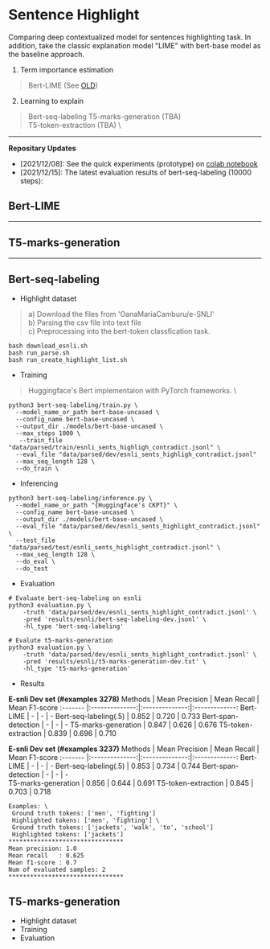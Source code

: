 # Sentence Highlight
Comparing deep contextualized model for sentences highlighting task. 
In addition, take the classic explanation model "LIME" with bert-base model as the baseline approach.

1. Term importance estimation
> Bert-LIME (See [OLD](https://github.com/DylanJoo/temp/tree/main/lime))
2. Learning to explain
> Bert-seq-labeling 
> T5-marks-generation (TBA) \
> T5-token-extraction (TBA) \
<hr/>

**Repositary Updates**
- [2021/12/08]: See the quick experiments (prototype) on [colab notebook](https://colab.research.google.com/drive/14DxpHoSV7hL1YgrPPdVNIbp1aHeSKHgc?usp=sharing)
- [2021/12/15]: The latest evaluation results of bert-seq-labeling (10000 steps): 

## Bert-LIME
<hr/>

## T5-marks-generation
<hr/>

## Bert-seq-labeling
- Highlight dataset
> a) Download the files from 'OanaMariaCamburu/e-SNLI'\
> b) Parsing the csv file into text file\
> c) Preprocessing into the bert-token classfication task.
```
bash download_esnli.sh
bash run_parse.sh
bash run_create_highlight_list.sh
```
- Training
> Huggingface's Bert implementaion with PyTorch frameworks. \
```
python3 bert-seq-labeling/train.py \
  --model_name_or_path bert-base-uncased \
  --config_name bert-base-uncased \
  --output_dir ./models/bert-base-uncased \
  --max_steps 1000 \
   --train_file "data/parsed/train/esnli_sents_highligh_contradict.jsonl" \
  --eval_file "data/parsed/dev/esnli_sents_highligh_contradict.jsonl"
  --max_seq_length 128 \
  --do_train \
```
- Inferencing
```
python3 bert-seq-labeling/inference.py \
  --model_name_or_path "{Huggingface's CKPT}" \
  --config_name bert-base-uncased \
  --output_dir ./models/bert-base-uncased \
  --eval_file "data/parsed/dev/esnli_sents_highlight_contradict.jsonl" \
  --test_file "data/parsed/test/esnli_sents_highlight_contradict.jsonl" \
  --max_seq_length 128 \
  --do_eval \
  --do_test 
```
- Evaluation
```
# Evaluate bert-seq-labeling on esnli
python3 evaluation.py \
    -truth 'data/parsed/dev/esnli_sents_highlight_contradict.jsonl' \
    -pred 'results/esnli/bert-seq-labeling-dev.jsonl' \
    -hl_type 'bert-seq-labeling'

# Evalute t5-marks-generation
python3 evaluation.py \
    -truth 'data/parsed/dev/esnli_sents_highlight_contradict.jsonl' \
    -pred 'results/esnli/t5-marks-generation-dev.txt' \
    -hl_type 't5-marks-generation'
```
- Results 

**E-snli Dev set (#examples 3278)**
Methods  | Mean Precision | Mean Recall | Mean F1-score
:------- |:--------------:|:--------------:|:-------------:
Bert-LIME             | -     | -     | -
Bert-seq-labeling(.5) | 0.852 | 0.720 | 0.733
Bert-span-detection   | -     | -     | -
T5-marks-generation   | 0.847 | 0.626 | 0.676
T5-token-extraction   | 0.839 | 0.696 | 0.710

**E-snli Dev set (#examples 3237)**
Methods  | Mean Precision | Mean Recall | Mean F1-score
:------- |:--------------:|:--------------:|:-------------:
Bert-LIME             | -     | -     | -
Bert-seq-labeling(.5) | 0.853 | 0.734 | 0.744
Bert-span-detection   | -     | -     | -    
T5-marks-generation   | 0.856 | 0.644 | 0.691
T5-token-extraction   | 0.845 | 0.703 | 0.718

```
Examples: \
 Ground truth tokens: ['men', 'fighting']              
 Highlighted tokens: ['men', 'fighting'] \
 Ground truth tokens: ['jackets', 'walk', 'to', 'school']               
 Highlighted tokens: ['jackets']
********************************            
Mean precision: 1.0              
Mean recall   : 0.625            
Mean f1-score : 0.7              
Num of evaluated samples: 2            
********************************
```

## T5-marks-generation
- Highlight dataset
- Training
- Evaluation
